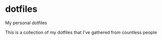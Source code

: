 # dotfiles
My personal dotfiles

This is a collection of my dotfiles that I've gathered from countless people
